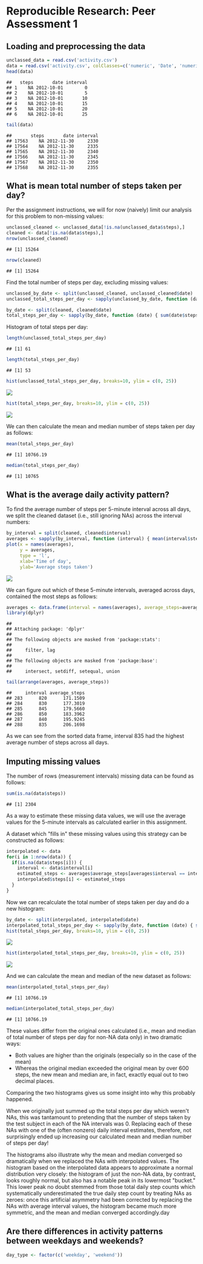 # Reproducible Research: Peer Assessment 1


## Loading and preprocessing the data


```r
unclassed_data = read.csv('activity.csv')
data = read.csv('activity.csv', colClasses=c('numeric', 'Date', 'numeric'))
head(data)
```

```
##   steps       date interval
## 1    NA 2012-10-01        0
## 2    NA 2012-10-01        5
## 3    NA 2012-10-01       10
## 4    NA 2012-10-01       15
## 5    NA 2012-10-01       20
## 6    NA 2012-10-01       25
```

```r
tail(data)
```

```
##       steps       date interval
## 17563    NA 2012-11-30     2330
## 17564    NA 2012-11-30     2335
## 17565    NA 2012-11-30     2340
## 17566    NA 2012-11-30     2345
## 17567    NA 2012-11-30     2350
## 17568    NA 2012-11-30     2355
```


## What is mean total number of steps taken per day?

Per the assignment instructions, we will for now (naively) limit our analysis for this
problem to non-missing values:


```r
unclassed_cleaned <- unclassed_data[!is.na(unclassed_data$steps),]
cleaned <- data[!is.na(data$steps),]
nrow(unclassed_cleaned)
```

```
## [1] 15264
```

```r
nrow(cleaned)
```

```
## [1] 15264
```

Find the total number of steps per day, excluding missing values:


```r
unclassed_by_date <- split(unclassed_cleaned, unclassed_cleaned$date)
unclassed_total_steps_per_day <- sapply(unclassed_by_date, function (date) { sum(date$steps) })

by_date <- split(cleaned, cleaned$date)
total_steps_per_day <- sapply(by_date, function (date) { sum(date$steps) })
```

Histogram of total steps per day:


```r
length(unclassed_total_steps_per_day)
```

```
## [1] 61
```

```r
length(total_steps_per_day)
```

```
## [1] 53
```

```r
hist(unclassed_total_steps_per_day, breaks=10, ylim = c(0, 25))
```

![](PA1_template_files/figure-html/unnamed-chunk-4-1.png) 

```r
hist(total_steps_per_day, breaks=10, ylim = c(0, 25))
```

![](PA1_template_files/figure-html/unnamed-chunk-4-2.png) 

We can then calculate the mean and median number of steps taken per day as follows:


```r
mean(total_steps_per_day)
```

```
## [1] 10766.19
```

```r
median(total_steps_per_day)
```

```
## [1] 10765
```


## What is the average daily activity pattern?

To find the average number of steps per 5-minute interval across all days, we split the
cleaned dataset (i.e., still ignoring NAs) across the interval numbers:


```r
by_interval = split(cleaned, cleaned$interval)
averages <- sapply(by_interval, function (interval) { mean(interval$steps) })
plot(x = names(averages),
     y = averages,
     type = 'l',
     xlab='Time of day',
     ylab='Average steps taken')
```

![](PA1_template_files/figure-html/unnamed-chunk-6-1.png) 

We can figure out which of these 5-minute intervals, averaged across days, contained the
most steps as follows:


```r
averages <- data.frame(interval = names(averages), average_steps=averages)
library(dplyr)
```

```
## 
## Attaching package: 'dplyr'
## 
## The following objects are masked from 'package:stats':
## 
##     filter, lag
## 
## The following objects are masked from 'package:base':
## 
##     intersect, setdiff, setequal, union
```

```r
tail(arrange(averages, average_steps))
```

```
##     interval average_steps
## 283      820      171.1509
## 284      830      177.3019
## 285      845      179.5660
## 286      850      183.3962
## 287      840      195.9245
## 288      835      206.1698
```

As we can see from the sorted data frame, interval 835 had the highest average number of
steps across all days.


## Imputing missing values

The number of rows (measurement intervals) missing data can be found as follows:


```r
sum(is.na(data$steps))
```

```
## [1] 2304
```

As a way to estimate these missing data values, we will use the average values for the
5-minute intervals as calculated earlier in this assignment.

A dataset which "fills in" these missing values using this strategy can be constructed as
follows:


```r
interpolated <- data
for(i in 1:nrow(data)) {
  if(is.na(data$steps[i])) {
    interval <- data$interval[i]
    estimated_steps <- averages$average_steps[averages$interval == interval]
    interpolated$steps[i] <- estimated_steps
  }
}
```

Now we can recalculate the total number of steps taken per day and do a new histogram:


```r
by_date <- split(interpolated, interpolated$date)
interpolated_total_steps_per_day <- sapply(by_date, function (date) { sum(date$steps) })
hist(total_steps_per_day, breaks=10, ylim = c(0, 25))
```

![](PA1_template_files/figure-html/unnamed-chunk-10-1.png) 

```r
hist(interpolated_total_steps_per_day, breaks=10, ylim = c(0, 25))
```

![](PA1_template_files/figure-html/unnamed-chunk-10-2.png) 

And we can calculate the mean and median of the new dataset as follows:


```r
mean(interpolated_total_steps_per_day)
```

```
## [1] 10766.19
```

```r
median(interpolated_total_steps_per_day)
```

```
## [1] 10766.19
```

These values differ from the original ones calculated (i.e., mean and median of total number of steps per day for non-NA data only) in two dramatic ways:

- Both values are higher than the originals (especially so in the case of the mean)
- Whereas the original median exceeded the original mean by over 600 steps, the new
  mean and median are, in fact, exactly equal out to two decimal places.

Comparing the two histograms gives us some insight into why this probably happened.

When we originally just summed up the total steps per day which weren't NAs, this was
tantamount to pretending that the number of steps taken by the test subject in each of
the NA intervals was 0.  Replacing each of these NAs with one of the (often nonzero)
daily interval estimates, therefore, not surprisingly ended up increasing our calculated
mean and median number of steps per day!

The histograms also illustrate why the mean and median converged so dramatically when we
replaced the NAs with interpolated values.  The histogram based on the interpolated data
appears to approximate a normal distribution very closely:  the histogram of just the
non-NA data, by contrast, looks roughly normal, but also has a notable peak in its
lowermost "bucket."  This lower peak no doubt stemmed from those total daily step
counts which systematically underestimated the true daily step count by treating NAs as
zeroes:  once this artificial asymmetry had been corrected by replacing the NAs with
average interval values, the histogram became much more symmetric, and the mean and
median converged accordingly.day


## Are there differences in activity patterns between weekdays and weekends?


```r
day_type <- factor(c('weekday', 'weekend')) 
```

